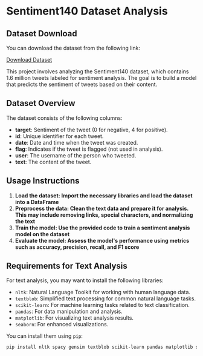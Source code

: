 # Sentiment140 Dataset Analysis
## Dataset Download
You can download the dataset from the following link:

[Download Dataset](https://drive.google.com/file/d/1RHBDWdDZi9EZJkMnrVWINYx_noYFvNpT/view?usp=sharing)

This project involves analyzing the Sentiment140 dataset, which contains 1.6 million tweets labeled for sentiment analysis. The goal is to build a model that predicts the sentiment of tweets based on their content.

## Dataset Overview

The dataset consists of the following columns:

- **target**: Sentiment of the tweet (0 for negative, 4 for positive).
- **id**: Unique identifier for each tweet.
- **date**: Date and time when the tweet was created.
- **flag**: Indicates if the tweet is flagged (not used in analysis).
- **user**: The username of the person who tweeted.
- **text**: The content of the tweet.

 ## Usage Instructions

1. **Load the dataset: Import the necessary libraries and load the dataset into a DataFrame**
2. **Preprocess the data: Clean the text data and prepare it for analysis. This may include removing links, special characters, and normalizing the text**
3. **Train the model: Use the provided code to train a sentiment analysis model on the dataset**
4. **Evaluate the model: Assess the model's performance using metrics such as accuracy, precision, recall, and F1 score**
   
## Requirements for Text Analysis

For text analysis, you may want to install the following libraries:

- `nltk`: Natural Language Toolkit for working with human language data.
- `textblob`: Simplified text processing for common natural language tasks.
- `scikit-learn`: For machine learning tasks related to text classification.
- `pandas`: For data manipulation and analysis.
- `matplotlib`: For visualizing text analysis results.
- `seaborn`: For enhanced visualizations.

You can install them using `pip`:

```bash
pip install nltk spacy gensim textblob scikit-learn pandas matplotlib seaborn
